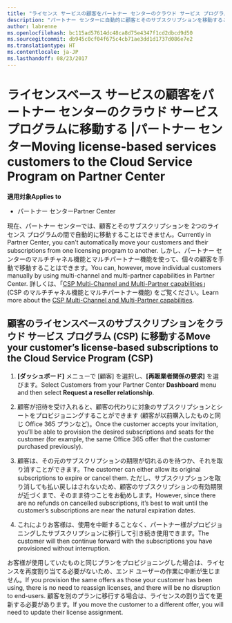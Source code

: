 ```yaml
---
title: "ライセンス サービスの顧客をパートナー センターのクラウド サービス プログラムに移動する |パートナー センター"
description: "パートナー センターに自動的に顧客とそのサブスクリプションを移動することはできませんが、手動で移動することができます。"
author: labrenne
ms.openlocfilehash: bc115ad57614dc48ca8d75e4347f1cd2dbcd9d50
ms.sourcegitcommit: db945c0cf04f675c4cb71ae3dd1d1737d086e7e2
ms.translationtype: HT
ms.contentlocale: ja-JP
ms.lasthandoff: 08/23/2017
---
```

# <a name="moving-license-based-services-customers-to-the-cloud-service-program-on-partner-center"></a><span data-ttu-id="53629-103">ライセンスベース サービスの顧客をパートナー センターのクラウド サービス プログラムに移動する |パートナー センター</span><span class="sxs-lookup"><span data-stu-id="53629-103">Moving license-based services customers to the Cloud Service Program on Partner Center</span></span>

**<span data-ttu-id="53629-104">適用対象</span><span class="sxs-lookup"><span data-stu-id="53629-104">Applies to</span></span>**

-  <span data-ttu-id="53629-105">パートナー センター</span><span class="sxs-lookup"><span data-stu-id="53629-105">Partner Center</span></span>

<span data-ttu-id="53629-106">現在、パートナー センターでは、顧客とそのサブスクリプションを 2つのライセンス プログラムの間で自動的に移動することはできません。</span><span class="sxs-lookup"><span data-stu-id="53629-106">Currently in Partner Center, you can’t automatically move your customers and their subscriptions from one licensing program to another.</span></span> <span data-ttu-id="53629-107">しかし、パートナー センターのマルチチャネル機能とマルチパートナー機能を使って、個々の顧客を手動で移動することはできます。</span><span class="sxs-lookup"><span data-stu-id="53629-107">You can, however, move individual customers manually by using multi-channel and multi-partner capabilities in Partner Center.</span></span> <span data-ttu-id="53629-108">詳しくは、「[CSP Multi-Channel and Multi-Partner capabilities](https://microsoft.sharepoint.com/sites/infopedia/pages/layouts/KCDoc.aspx?k=G03KC-1-5871)」 (CSP のマルチチャネル機能とマルチパートナー機能) をご覧ください。</span><span class="sxs-lookup"><span data-stu-id="53629-108">Learn more about the [CSP Multi-Channel and Multi-Partner capabilities](https://microsoft.sharepoint.com/sites/infopedia/pages/layouts/KCDoc.aspx?k=G03KC-1-5871).</span></span> 

## <a name="move-your-customers-license-based-subscriptions-to-the-cloud-service-program-csp"></a><span data-ttu-id="53629-109">顧客のライセンスベースのサブスクリプションをクラウド サービス プログラム (CSP) に移動する</span><span class="sxs-lookup"><span data-stu-id="53629-109">Move your customer’s license-based subscriptions to the Cloud Service Program (CSP)</span></span>

1. <span data-ttu-id="53629-110">**[ダッシュボード]** メニューで [顧客] を選択し、**[再販業者関係の要求]** を選びます。</span><span class="sxs-lookup"><span data-stu-id="53629-110">Select Customers from your Partner Center **Dashboard** menu and then select **Request a reseller relationship**.</span></span>

2. <span data-ttu-id="53629-111">顧客が招待を受け入れると、顧客の代わりに対象のサブスクリプションとシートをプロビジョニングすることができます (顧客が以前購入したものと同じ Office 365 プランなど)。</span><span class="sxs-lookup"><span data-stu-id="53629-111">Once the customer accepts your invitation, you’ll be able to  provision the desired subscriptions and seats for the customer (for example, the same Office 365 offer that the customer purchased previously).</span></span> 

3. <span data-ttu-id="53629-112">顧客は、その元のサブスクリプションの期限が切れるのを待つか、それを取り消すことができます。</span><span class="sxs-lookup"><span data-stu-id="53629-112">The customer can either allow its original subscriptions to expire or cancel them.</span></span> <span data-ttu-id="53629-113">ただし、サブスクリプションを取り消しても払い戻しはされないため、顧客のサブスクリプションの有効期限が近づくまで、そのまま待つことをお勧めします。</span><span class="sxs-lookup"><span data-stu-id="53629-113">However, since there are no refunds on cancelled subscriptions, it’s best to wait until the customer’s subscriptions are near the natural expiration dates.</span></span>

4. <span data-ttu-id="53629-114">これによりお客様は、使用を中断することなく、パートナー様がプロビジョニングしたサブスクリプションに移行して引き続き使用できます。</span><span class="sxs-lookup"><span data-stu-id="53629-114">The customer will then continue forward with the subscriptions you have provisioned without interruption.</span></span>

<span data-ttu-id="53629-115">お客様が使用していたものと同じプランをプロビジョニングした場合は、ライセンスを再度割り当てる必要がないため、エンド ユーザーの作業に中断が生じません。</span><span class="sxs-lookup"><span data-stu-id="53629-115">If you provision the same offers as those your customer has been using, there is no need to reassign licenses, and there will be no disruption to end-users.</span></span> <span data-ttu-id="53629-116">顧客を別のプランに移行する場合は、ライセンスの割り当てを更新する必要があります。</span><span class="sxs-lookup"><span data-stu-id="53629-116">If you move the customer to a different offer, you will need to update their license assignment.</span></span>

